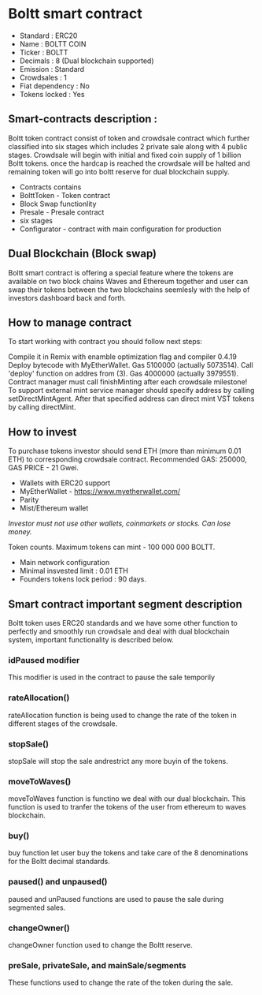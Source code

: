 # Boltt smart contract
* Standard : ERC20
* Name : BOLTT COIN
* Ticker : BOLTT
* Decimals : 8 (Dual blockchain supported)
* Emission : Standard
* Crowdsales : 1
* Fiat dependency : No
* Tokens locked : Yes
## Smart-contracts description : 
Boltt token contract consist of token and crowdsale contract which further classified into six stages which includes 2 private sale along with 4 public stages. Crowdsale will begin with initial and fixed coin supply of 1 billion Boltt tokens. once the hardcap is reached the crowdsale will be halted and remaining token will go into boltt reserve for dual blockchain supply.

* Contracts contains
* BolttToken - Token contract
* Block Swap functionlity
* Presale - Presale contract
* six stages
* Configurator - contract with main configuration for production

## Dual Blockchain (Block swap)
Boltt smart contract is offering a special feature where the tokens are available on two block chains Waves and Ethereum together and user can swap their tokens between the two blockchains seemlesly with the help of investors dashboard back and forth.

## How to manage contract
To start working with contract you should follow next steps:

Compile it in Remix with enamble optimization flag and compiler 0.4.19
Deploy bytecode with MyEtherWallet. Gas 5100000 (actually 5073514).
Call 'deploy' function on addres from (3). Gas 4000000 (actually 3979551).
Contract manager must call finishMinting after each crowdsale milestone! To support external mint service manager should specify address by calling setDirectMintAgent. After that specified address can direct mint VST tokens by calling directMint.

## How to invest
To purchase tokens investor should send ETH (more than minimum 0.01 ETH) to corresponding crowdsale contract. Recommended GAS: 250000, GAS PRICE - 21 Gwei.

* Wallets with ERC20 support
* MyEtherWallet - https://www.myetherwallet.com/
* Parity
* Mist/Ethereum wallet

*Investor must not use other wallets, coinmarkets or stocks. Can lose money.*

Token counts.
Maximum tokens can mint - 100 000 000 BOLTT.

* Main network configuration
* Minimal insvested limit : 0.01 ETH
* Founders tokens lock period : 90 days.

## Smart contract important segment description
Boltt token uses ERC20 standards and we have some other function to perfectly and smoothly run crowdsale and deal with dual blockchain system, important functionality is described below.
### idPaused modifier
This modifier is used in the contract to pause the sale temporily
### rateAllocation()
rateAllocation function is being used to change the rate of the token in different stages of the crowdsale.
### stopSale()
stopSale will stop the sale andrestrict any more buyin of the tokens.
### moveToWaves()
moveToWaves function is functino we deal with our dual blockchain. This function is used to tranfer the tokens of the user from ethereum to waves blockchain.
### buy()
buy function let user buy the tokens and take care of the 8 denominations for the Boltt  decimal standards.
### paused() and unpaused()
paused and unPaused functions are used to pause the sale during segmented sales.
### changeOwner()
changeOwner function used to change the Boltt reserve.
### preSale, privateSale, and mainSale/segments
These functions used to change the rate of the token during the sale.


